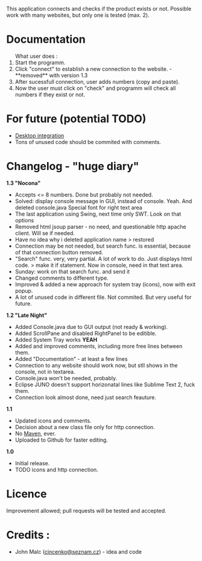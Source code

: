 This application connects and checks if the product exists or not. Possible work with many websites, but only one is tested (max. 2). 

# Documentation #

<ol>What user does :
<li>Start the programm.</li>
<li>Click "connect" to establish a new connection to the website. - **removed** with version 1.3 </li>
<li>After sucessfull connection, user adds numbers (copy and paste).</li>
<li>Now the user must click on "check" and programm will check all numbers if they exist or not.</li>
</ol>

For future (potential TODO)
========
- [Desktop integration](http://www.oracle.com/technetwork/articles/javase/desktop-api-142259.html)
- Tons of unused code should be commited with comments.




# Changelog - "huge diary" #


**1.3 "Nocona"**

- Accepts <= 8 numbers. Done but probably not needed. 
- Solved: display console message in GUI, instead of console. Yeah. And deleted console.java
Special font for right text area
- The last application using Swing, next time only SWT. Look on that options
- Removed html jsoup parser - no need, and questionable http apache client. Will se if needed.
- Have no idea why i deleted application name > restored
- Connection may be not needed, but search func. is essential, because of that connection button removed.
- "Search" func. very, very partial. A lot of work to do. Just displays html code. > make it if statement. Now in console, need in that text area.
- Sunday: work on that search func. and send it
- Changed comments to different type.
- Improved & added a new approach for system tray (icons), now with exit popup. 
- A lot of unused code in different file. Not commited. But very useful for future.





**1.2 "Late Night"**

- Added Console.java due to GUI output (not ready & working).
- Added ScrollPane and disabled RightPanel to be editible.
- Added System Tray works **YEAH**  
- Added and improved comments, including more free lines between them.
- Added "Documentation" - at least a few lines
- Connection to any website should work now, but stll shows in the console, not in textarea.
- Console.java won't be needed, probably.
- Eclipse JUNO doesn't support horizonatal lines like Sublime Text 2, fuck them.
- Connection look almost done, need just search feauture. 

**1.1**

- Updated icons and comments.
- Decision about a new class file only for http connection.
- No [Maven](http://maven.apache.org), ever.
- Uploaded to Github for faster editing.

**1.0**

- Initial release.
- TODO icons and http connection.

# Licence #

Improvement allowed; pull requests will be tested and accepted. 

# Credits :  
- John Malc (cincenko@seznam.cz) - idea and code